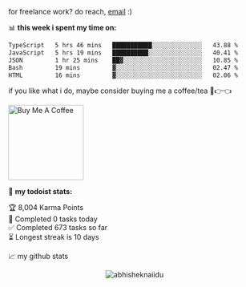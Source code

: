 for freelance work? do reach, [email](mailto:abhishknads.work@gmail.com) :)

📊 **this week i spent my time on:**
<!--START_SECTION:waka-->

```txt
TypeScript   5 hrs 46 mins   ███████████░░░░░░░░░░░░░░   43.88 %
JavaScript   5 hrs 19 mins   ██████████░░░░░░░░░░░░░░░   40.41 %
JSON         1 hr 25 mins    ██▓░░░░░░░░░░░░░░░░░░░░░░   10.85 %
Bash         19 mins         ▓░░░░░░░░░░░░░░░░░░░░░░░░   02.47 %
HTML         16 mins         ▓░░░░░░░░░░░░░░░░░░░░░░░░   02.06 %
```

<!--END_SECTION:waka-->

if you like what i do, maybe consider buying me a coffee/tea 🥺👉👈

<a href="https://www.buymeacoffee.com/abhisheknaiidu" target="_blank"><img src="https://cdn.buymeacoffee.com/buttons/v2/default-red.png" alt="Buy Me A Coffee" width="150" ></a>

🚧 **my todoist stats:**
<!-- TODO-IST:START -->
🏆  8,004 Karma Points           
🌸  Completed 0 tasks today           
✅  Completed 673 tasks so far           
⏳  Longest streak is 10 days
<!-- TODO-IST:END -->


📈 my github stats

<p align="center"> <img src="https://github-readme-stats.vercel.app/api?username=abhisheknaiidu&show_icons=true&theme=gotham" alt="abhisheknaiidu" />




